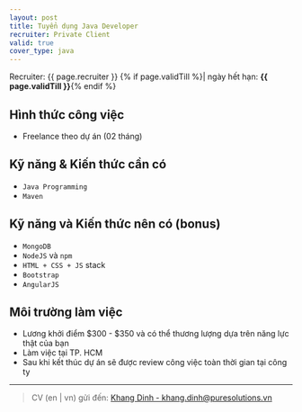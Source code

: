 ```yaml
---
layout: post
title: Tuyển dụng Java Developer
recruiter: Private Client
valid: true
cover_type: java
---
```


<p class="message">
	Recruiter: {{ page.recruiter }} {% if page.validTill %}| ngày hết hạn: <strong>{{ page.validTill }}</strong>{% endif %}
</p>

## Hình thức công việc
- Freelance theo dự án (02 tháng)

## Kỹ năng & Kiến thức cần có
- `Java Programming`
- `Maven`

## Kỹ năng và Kiến thức nên có (bonus)
- `MongoDB`
- `NodeJS` và `npm`
- `HTML + CSS + JS` stack
- `Bootstrap`
- `AngularJS`

## Môi trường làm việc
- Lương khởi điểm $300 - $350 và có thể thương lượng dựa trên năng lực thật của bạn
- Làm việc tại TP. HCM
- Sau khi kết thúc dự án sẽ được review công việc toàn thời gian tại công ty

---

> CV (en \| vn) gửi đến: [Khang Dinh - khang.dinh@puresolutions.vn](mailto:khang.dinh@puresolutions.vn)
